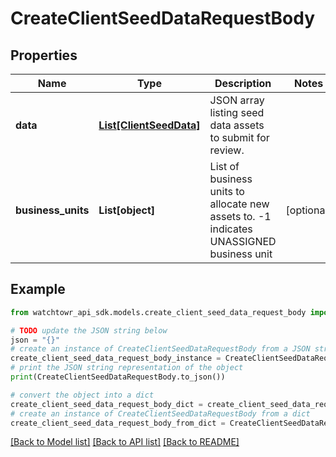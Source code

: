 # CreateClientSeedDataRequestBody


## Properties

Name | Type | Description | Notes
------------ | ------------- | ------------- | -------------
**data** | [**List[ClientSeedData]**](ClientSeedData.md) | JSON array listing seed data assets to submit for review. | 
**business_units** | **List[object]** | List of business units to allocate new assets to. -1 indicates UNASSIGNED business unit | [optional] 

## Example

```python
from watchtowr_api_sdk.models.create_client_seed_data_request_body import CreateClientSeedDataRequestBody

# TODO update the JSON string below
json = "{}"
# create an instance of CreateClientSeedDataRequestBody from a JSON string
create_client_seed_data_request_body_instance = CreateClientSeedDataRequestBody.from_json(json)
# print the JSON string representation of the object
print(CreateClientSeedDataRequestBody.to_json())

# convert the object into a dict
create_client_seed_data_request_body_dict = create_client_seed_data_request_body_instance.to_dict()
# create an instance of CreateClientSeedDataRequestBody from a dict
create_client_seed_data_request_body_from_dict = CreateClientSeedDataRequestBody.from_dict(create_client_seed_data_request_body_dict)
```
[[Back to Model list]](../README.md#documentation-for-models) [[Back to API list]](../README.md#documentation-for-api-endpoints) [[Back to README]](../README.md)


